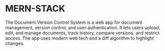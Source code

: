 # MERN-STACK
The Document Version Control System is a web app for document management, version control, and user authentication. It lets users upload, edit, and manage documents, track history, compare versions, and restrict access. The app uses modern web tech and a diff algorithm to highlight changes.
